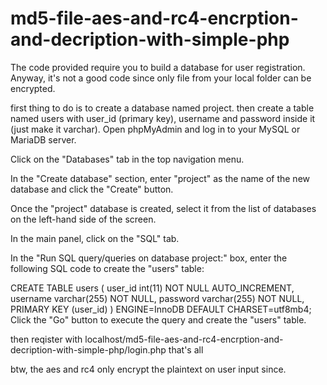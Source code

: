 # md5-file-aes-and-rc4-encrption-and-decription-with-simple-php
The code provided require you to build a database for user registration.
Anyway, it's not a good code since only file from your local folder can be encrypted.

first thing to do is to create a database named project.
then create a table named users with user_id (primary key), username and password inside it (just make it varchar).
Open phpMyAdmin and log in to your MySQL or MariaDB server.

Click on the "Databases" tab in the top navigation menu.

In the "Create database" section, enter "project" as the name of the new database and click the "Create" button.

Once the "project" database is created, select it from the list of databases on the left-hand side of the screen.

In the main panel, click on the "SQL" tab.

In the "Run SQL query/queries on database project:" box, enter the following SQL code to create the "users" table:

CREATE TABLE users (
  user_id int(11) NOT NULL AUTO_INCREMENT,
  username varchar(255) NOT NULL,
  password varchar(255) NOT NULL,
  PRIMARY KEY (user_id)
) ENGINE=InnoDB DEFAULT CHARSET=utf8mb4;
Click the "Go" button to execute the query and create the "users" table.

then reqister with localhost/md5-file-aes-and-rc4-encrption-and-decription-with-simple-php/login.php
that's all

btw, the aes and rc4 only encrypt the plaintext on user input since.
